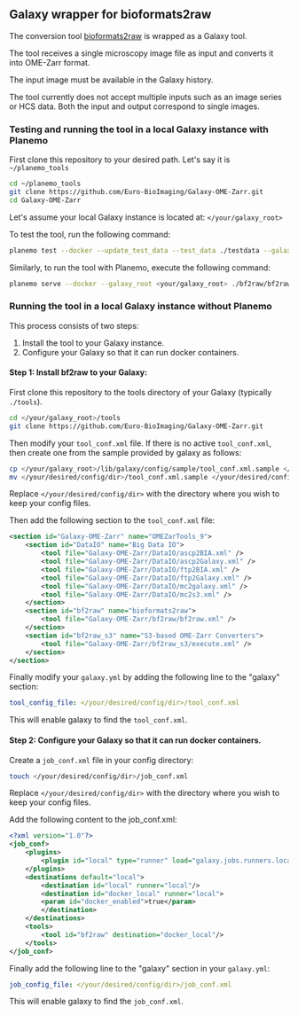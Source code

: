 ## Galaxy wrapper for bioformats2raw

The conversion tool [bioformats2raw](https://github.com/glencoesoftware/bioformats2raw) is wrapped as a Galaxy tool.

The tool receives a single microscopy image file as input and converts it into OME-Zarr format.

The input image must be available in the Galaxy history. 

The tool currently does not accept multiple inputs such as an image series or HCS data. Both the input and output correspond to single images.

### Testing and running the tool in a local Galaxy instance with Planemo

First clone this repository to your desired path. Let's say it is `~/planemo_tools`
```bash
cd ~/planemo_tools
git clone https://github.com/Euro-BioImaging/Galaxy-OME-Zarr.git
cd Galaxy-OME-Zarr
```

Let's assume your local Galaxy instance is located at: `</your/galaxy_root>`

To test the tool, run the following command:
```bash
planemo test --docker --update_test_data --test_data ./testdata --galaxy_root <your/galaxy_root> ./bf2raw/bf2raw.xml
```

Similarly, to run the tool with Planemo, execute the following command:
```bash
planemo serve --docker --galaxy_root <your/galaxy_root> ./bf2raw/bf2raw.xml
```

### Running the tool in a local Galaxy instance without Planemo
This process consists of two steps: 
1) Install the tool to your Galaxy instance. 
2) Configure your Galaxy so that it can run docker containers.

#### Step 1: Install bf2raw to your Galaxy: 

First clone this repository to the tools directory of your Galaxy
(typically `./tools`).

```bash
cd </your/galaxy_root>/tools
git clone https://github.com/Euro-BioImaging/Galaxy-OME-Zarr.git
```

Then modify your `tool_conf.xml` file. If there is no active `tool_conf.xml`, 
then create one from the sample provided by galaxy as follows:
```bash
cp </your/galaxy_root>/lib/galaxy/config/sample/tool_conf.xml.sample </your/desired/config/dir>
mv </your/desired/config/dir>/tool_conf.xml.sample </your/desired/config/dir>/tool_conf.xml
``` 
Replace `</your/desired/config/dir>` with the directory where you wish to keep your config files.

Then add the following section to the `tool_conf.xml` file:
```xml
<section id="Galaxy-OME-Zarr" name="OMEZarTools_9">
    <section id="DataIO" name="Big Data IO">
        <tool file="Galaxy-OME-Zarr/DataIO/ascp2BIA.xml" />	  
        <tool file="Galaxy-OME-Zarr/DataIO/ascp2Galaxy.xml" />	  
        <tool file="Galaxy-OME-Zarr/DataIO/ftp2BIA.xml" />	  
        <tool file="Galaxy-OME-Zarr/DataIO/ftp2Galaxy.xml" />
        <tool file="Galaxy-OME-Zarr/DataIO/mc2galaxy.xml" />
        <tool file="Galaxy-OME-Zarr/DataIO/mc2s3.xml" />
    </section>  
    <section id="bf2raw" name="bioformats2raw">
        <tool file="Galaxy-OME-Zarr/bf2raw/bf2raw.xml" />	  
    </section> 
    <section id="bf2raw_s3" name="S3-based OME-Zarr Converters">
        <tool file="Galaxy-OME-Zarr/bf2raw_s3/execute.xml" />	  
    </section> 
</section>  
```

Finally modify your `galaxy.yml` by adding the following line to the "galaxy" section:

```yaml
tool_config_file: </your/desired/config/dir>/tool_conf.xml
```

This will enable galaxy to find the `tool_conf.xml`.

#### Step 2: Configure your Galaxy so that it can run docker containers.

Create a `job_conf.xml` file in your config directory:
```bash
touch </your/desired/config/dir>/job_conf.xml
```
Replace `</your/desired/config/dir>` with the directory where you wish to keep your config files.

Add the following content to the job_conf.xml:

```xml
<?xml version="1.0"?>
<job_conf>
    <plugins>
        <plugin id="local" type="runner" load="galaxy.jobs.runners.local:LocalJobRunner" workers="4"/>
    </plugins>
    <destinations default="local">
        <destination id="local" runner="local"/>
        <destination id="docker_local" runner="local">
	    <param id="docker_enabled">true</param>
        </destination>	
    </destinations>
    <tools>
        <tool id="bf2raw" destination="docker_local"/>
    </tools>
</job_conf>
```

Finally add the following line to the "galaxy" section in your `galaxy.yml`:

```yaml
job_config_file: </your/desired/config/dir>/job_conf.xml
```

This will enable galaxy to find the `job_conf.xml`.
